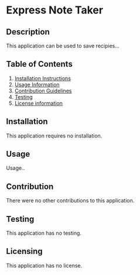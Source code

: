 # Express Note Taker

## Description
This application can be used to save recipies...

## Table of Contents
  1. [Installation Instructions](#installation)
  2. [Usage Information](#usage)
  3. [Contribution Guidelines](#contribution)
  4. [Testing](#testing)
  5. [License information](#Licensing)
 
  ## Installation
  This application requires no installation.
  ## Usage
  Usage..
  ## Contribution
  There were no other contributions to this application.
  ## Testing
  This application has no testing.
  ## Licensing
  This application has no license.
  